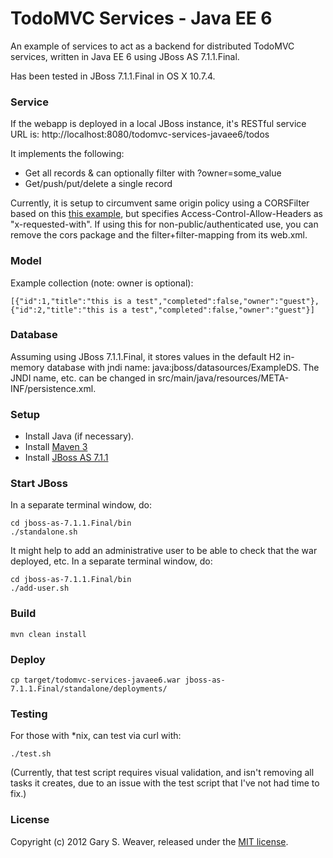 TodoMVC Services - Java EE 6
=====

An example of services to act as a backend for distributed TodoMVC services, written in Java EE 6 using JBoss AS 7.1.1.Final.

Has been tested in JBoss 7.1.1.Final in OS X 10.7.4.

### Service

If the webapp is deployed in a local JBoss instance, it's RESTful service URL is:
http://localhost:8080/todomvc-services-javaee6/todos

It implements the following:
* Get all records & can optionally filter with ?owner=some_value
* Get/push/put/delete a single record

Currently, it is setup to circumvent same origin policy using a CORSFilter based on this [this example][cors], but specifies Access-Control-Allow-Headers as "x-requested-with". If using this for non-public/authenticated use, you can remove the cors package and the filter+filter-mapping from its web.xml.

### Model

Example collection (note: owner is optional):

    [{"id":1,"title":"this is a test","completed":false,"owner":"guest"},{"id":2,"title":"this is a test","completed":false,"owner":"guest"}]

### Database

Assuming using JBoss 7.1.1.Final, it stores values in the default H2 in-memory database with jndi name: java:jboss/datasources/ExampleDS. The JNDI name, etc. can be changed in src/main/java/resources/META-INF/persistence.xml.

### Setup

* Install Java (if necessary).
* Install [Maven 3][mvn]
* Install [JBoss AS 7.1.1][jbossas]

### Start JBoss

In a separate terminal window, do:

    cd jboss-as-7.1.1.Final/bin
    ./standalone.sh

It might help to add an administrative user to be able to check that the war deployed, etc. In a separate terminal window, do:

    cd jboss-as-7.1.1.Final/bin
    ./add-user.sh

### Build

    mvn clean install

### Deploy

    cp target/todomvc-services-javaee6.war jboss-as-7.1.1.Final/standalone/deployments/

### Testing

For those with *nix, can test via curl with:

    ./test.sh

(Currently, that test script requires visual validation, and isn't removing all tasks it creates, due to an issue with the test script that I've not had time to fix.)

### License

Copyright (c) 2012 Gary S. Weaver, released under the [MIT license][lic].

[cors]: http://padcom13.blogspot.com/2011/09/cors-filter-for-java-applications.html
[mvn]: http://maven.apache.org/download.html
[jbossas]: http://www.jboss.org/jbossas/downloads/
[lic]: http://github.com/garysweaver/todomvc-services-javaee6/blob/master/LICENSE
